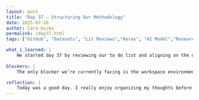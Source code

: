 ```yaml
---
layout: post
title: "Day 37 – Structuring Our Methodology"
date: 2025-07-16
author: Cara Hicks
permalink: /day37.html
tags: ["GitHub", "Datasets", "Lit Reviews","Keras", "AI Model","Research Paper"]

what_i_learned: |
    We started day 37 by reviewing our to do list and aligning on the day's goals. The first task was creating a visual diagram of our methodology structure, both to clarify our process for the research paper and to present at the end-of-year symposium. After lunch, we created a detailed table to document all seven datasets we’ve worked with, including the dataset name, metadata columns, sample size, and source link. This helped organize our approach and supported the beginning of our methodology section. As usual, we ended the with our daily blog post.
    
blockers: |
    The only blocker we’re currently facing is the workspace environment. The walls in the room are thin, so we can hear not only the other research group but also noise from other programs in the building. It often gets loud and distracting, which makes it difficult to stay focused.

reflection: |
    Today was a good day. I really enjoy organizing my thoughts before writing, so I appreciated that we created both the methodology diagram and the dataset table, they’ll definitely make the writing process easier. I’m mentally preparing for tomorrow’s workshop; I’m not exactly excited about it, but I know it’ll be helpful for improving our paper. It’s hard to believe we only have about two weeks left, the time has gone by so fast.
---
```

